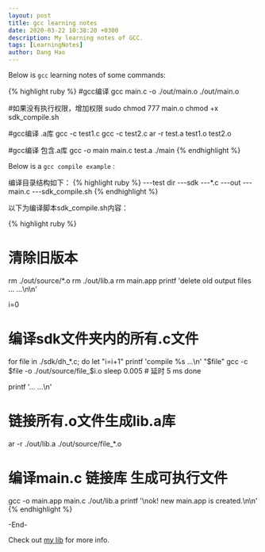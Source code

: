 ```yaml
---
layout: post
title: gcc learning notes
date: 2020-03-22 10:38:20 +0300
description: My learning notes of GCC.
tags: [LearningNotes]
author: Dang Hao
---
```

Below is `gcc` learning notes of some commands:

{% highlight ruby %}
#gcc编译
gcc main.c -o ./out/main.o
./out/main.o

#如果没有执行权限，增加权限
sudo chmod 777 main.o
chmod +x sdk_compile.sh

#gcc编译 .a库
gcc -c test1.c 
gcc -c test2.c 
ar -r test.a test1.o test2.o

#gcc编译 包含.a库
gcc -o main main.c test.a 
./main 
{% endhighlight %}

Below is a `gcc compile example` :

编译目录结构如下：
{% highlight ruby %}
---test dir
   ---sdk
      ---*.c
   ---out
   ---main.c
   ---sdk_compile.sh
{% endhighlight %}

以下为编译脚本sdk_compile.sh内容：

{% highlight ruby %}
# 清除旧版本
rm ./out/source/*.o
rm ./out/lib.a
rm main.app
printf 'delete old output files ... ...\n\n'

i=0

# 编译sdk文件夹内的所有.c文件
for file in ./sdk/dh_*.c; do
    let "i=i+1"
    printf 'compile %s ...\n' "$file"
    gcc -c $file -o ./out/source/file_$i.o
    sleep 0.005   # 延时 5 ms
done

printf '... ...\n'
# 链接所有.o文件生成lib.a库
ar -r ./out/lib.a ./out/source/file_*.o

# 编译main.c 链接库 生成可执行文件
gcc -o main.app main.c ./out/lib.a 
printf '\nok! new main.app is created.\n\n'
{% endhighlight %}

-End-

Check out [my lib][danghao-github] for more info.

[danghao-github]: https://github.com/gejiangwendi

